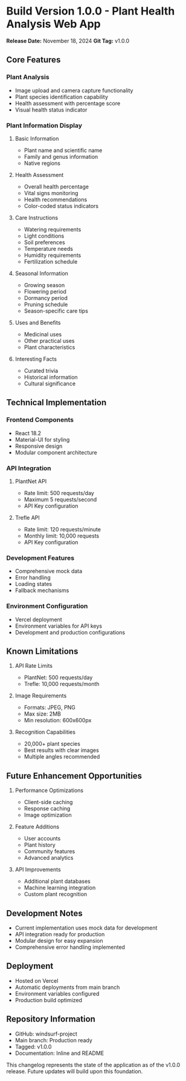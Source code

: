 # Build Version 1.0.0 - Plant Health Analysis Web App

**Release Date:** November 18, 2024
**Git Tag:** v1.0.0

## Core Features

### Plant Analysis
- Image upload and camera capture functionality
- Plant species identification capability
- Health assessment with percentage score
- Visual health status indicator

### Plant Information Display
1. Basic Information
   - Plant name and scientific name
   - Family and genus information
   - Native regions

2. Health Assessment
   - Overall health percentage
   - Vital signs monitoring
   - Health recommendations
   - Color-coded status indicators

3. Care Instructions
   - Watering requirements
   - Light conditions
   - Soil preferences
   - Temperature needs
   - Humidity requirements
   - Fertilization schedule

4. Seasonal Information
   - Growing season
   - Flowering period
   - Dormancy period
   - Pruning schedule
   - Season-specific care tips

5. Uses and Benefits
   - Medicinal uses
   - Other practical uses
   - Plant characteristics

6. Interesting Facts
   - Curated trivia
   - Historical information
   - Cultural significance

## Technical Implementation

### Frontend Components
- React 18.2
- Material-UI for styling
- Responsive design
- Modular component architecture

### API Integration
1. PlantNet API
   - Rate limit: 500 requests/day
   - Maximum 5 requests/second
   - API Key configuration

2. Trefle API
   - Rate limit: 120 requests/minute
   - Monthly limit: 10,000 requests
   - API Key configuration

### Development Features
- Comprehensive mock data
- Error handling
- Loading states
- Fallback mechanisms

### Environment Configuration
- Vercel deployment
- Environment variables for API keys
- Development and production configurations

## Known Limitations
1. API Rate Limits
   - PlantNet: 500 requests/day
   - Trefle: 10,000 requests/month

2. Image Requirements
   - Formats: JPEG, PNG
   - Max size: 2MB
   - Min resolution: 600x600px

3. Recognition Capabilities
   - 20,000+ plant species
   - Best results with clear images
   - Multiple angles recommended

## Future Enhancement Opportunities
1. Performance Optimizations
   - Client-side caching
   - Response caching
   - Image optimization

2. Feature Additions
   - User accounts
   - Plant history
   - Community features
   - Advanced analytics

3. API Improvements
   - Additional plant databases
   - Machine learning integration
   - Custom plant recognition

## Development Notes
- Current implementation uses mock data for development
- API integration ready for production
- Modular design for easy expansion
- Comprehensive error handling implemented

## Deployment
- Hosted on Vercel
- Automatic deployments from main branch
- Environment variables configured
- Production build optimized

## Repository Information
- GitHub: windsurf-project
- Main branch: Production ready
- Tagged: v1.0.0
- Documentation: Inline and README

This changelog represents the state of the application as of the v1.0.0 release. Future updates will build upon this foundation.
